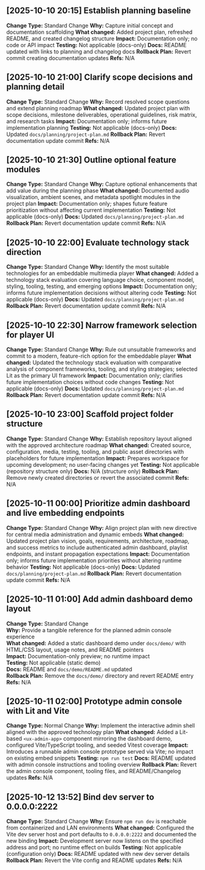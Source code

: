 ## [2025-10-10 20:15] Establish planning baseline
**Change Type:** Standard Change
**Why:** Capture initial concept and documentation scaffolding
**What changed:** Added project plan, refreshed README, and created changelog structure
**Impact:** Documentation only; no code or API impact
**Testing:** Not applicable (docs-only)
**Docs:** README updated with links to planning and changelog docs
**Rollback Plan:** Revert commit creating documentation updates
**Refs:** N/A

## [2025-10-10 21:00] Clarify scope decisions and planning detail
**Change Type:** Standard Change
**Why:** Record resolved scope questions and extend planning roadmap
**What changed:** Updated project plan with scope decisions, milestone deliverables, operational guidelines, risk matrix, and research tasks
**Impact:** Documentation only; informs future implementation planning
**Testing:** Not applicable (docs-only)
**Docs:** Updated `docs/planning/project-plan.md`
**Rollback Plan:** Revert documentation update commit
**Refs:** N/A

## [2025-10-10 21:30] Outline optional feature modules
**Change Type:** Standard Change
**Why:** Capture optional enhancements that add value during the planning phase
**What changed:** Documented audio visualization, ambient scenes, and metadata spotlight modules in the project plan
**Impact:** Documentation only; shapes future feature prioritization without affecting current implementation
**Testing:** Not applicable (docs-only)
**Docs:** Updated `docs/planning/project-plan.md`
**Rollback Plan:** Revert documentation update commit
**Refs:** N/A

## [2025-10-10 22:00] Evaluate technology stack direction
**Change Type:** Standard Change
**Why:** Identify the most suitable technologies for an embeddable multimedia player
**What changed:** Added a technology stack evaluation covering language choice, component model, styling, tooling, testing, and emerging options
**Impact:** Documentation only; informs future implementation decisions without altering code
**Testing:** Not applicable (docs-only)
**Docs:** Updated `docs/planning/project-plan.md`
**Rollback Plan:** Revert documentation update commit
**Refs:** N/A

## [2025-10-10 22:30] Narrow framework selection for player UI
**Change Type:** Standard Change
**Why:** Rule out unsuitable frameworks and commit to a modern, feature-rich option for the embeddable player
**What changed:** Updated the technology stack evaluation with comparative analysis of component frameworks, tooling, and styling strategies; selected Lit as the primary UI framework
**Impact:** Documentation only; clarifies future implementation choices without code changes
**Testing:** Not applicable (docs-only)
**Docs:** Updated `docs/planning/project-plan.md`
**Rollback Plan:** Revert documentation update commit
**Refs:** N/A
## [2025-10-10 23:00] Scaffold project folder structure
**Change Type:** Standard Change
**Why:** Establish repository layout aligned with the approved architecture roadmap
**What changed:** Created source, configuration, media, testing, tooling, and public asset directories with placeholders for future implementation
**Impact:** Prepares workspace for upcoming development; no user-facing changes yet
**Testing:** Not applicable (repository structure only)
**Docs:** N/A (structure only)
**Rollback Plan:** Remove newly created directories or revert the associated commit
**Refs:** N/A

## [2025-10-11 00:00] Prioritize admin dashboard and live embedding endpoints
**Change Type:** Standard Change
**Why:** Align project plan with new directive for central media administration and dynamic embeds
**What changed:** Updated project plan vision, goals, requirements, architecture, roadmap, and success metrics to include authenticated admin dashboard, playlist endpoints, and instant propagation expectations
**Impact:** Documentation only; informs future implementation priorities without altering runtime behavior
**Testing:** Not applicable (docs-only)
**Docs:** Updated `docs/planning/project-plan.md`
**Rollback Plan:** Revert documentation update commit
**Refs:** N/A

## [2025-10-11 01:00] Add admin dashboard demo layout
**Change Type:** Standard Change  
**Why:** Provide a tangible reference for the planned admin console experience  
**What changed:** Added a static dashboard demo under `docs/demo/` with HTML/CSS layout, usage notes, and README pointers  
**Impact:** Documentation-only preview; no runtime impact  
**Testing:** Not applicable (static demo)  
**Docs:** README and `docs/demo/README.md` updated  
**Rollback Plan:** Remove the `docs/demo/` directory and revert README entry  
**Refs:** N/A

## [2025-10-11 02:00] Prototype admin console with Lit and Vite
**Change Type:** Normal Change
**Why:** Implement the interactive admin shell aligned with the approved technology plan
**What changed:** Added a Lit-based `<ux-admin-app>` component mirroring the dashboard demo, configured Vite/TypeScript tooling, and seeded Vitest coverage
**Impact:** Introduces a runnable admin console prototype served via Vite; no impact on existing embed snippets
**Testing:** `npm run test`
**Docs:** README updated with admin console instructions and tooling overview
**Rollback Plan:** Revert the admin console component, tooling files, and README/Changelog updates
**Refs:** N/A

## [2025-10-12 13:52] Bind dev server to 0.0.0.0:2222
**Change Type:** Standard Change
**Why:** Ensure `npm run dev` is reachable from containerized and LAN environments
**What changed:** Configured the Vite dev server host and port defaults to `0.0.0.0:2222` and documented the new binding
**Impact:** Development server now listens on the specified address and port; no runtime effect on builds
**Testing:** Not applicable (configuration only)
**Docs:** README updated with new dev server details
**Rollback Plan:** Revert the Vite config and README updates
**Refs:** N/A
